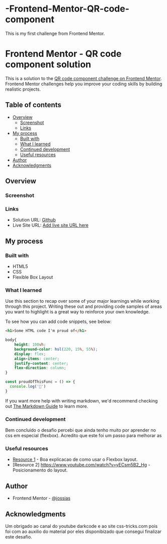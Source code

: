 # -Frontend-Mentor-QR-code-component
This is my first challenge from Frontend Mentor.
# Frontend Mentor - QR code component solution

This is a solution to the [QR code component challenge on Frontend Mentor](https://www.frontendmentor.io/challenges/qr-code-component-iux_sIO_H). Frontend Mentor challenges help you improve your coding skills by building realistic projects. 

## Table of contents

- [Overview](#overview)
  - [Screenshot](#screenshot)
  - [Links](#links)
- [My process](#my-process)
  - [Built with](#built-with)
  - [What I learned](#what-i-learned)
  - [Continued development](#continued-development)
  - [Useful resources](#useful-resources)
- [Author](#author)
- [Acknowledgments](#acknowledgments)


## Overview

### Screenshot

### Links

- Solution URL: [Github](https://github.com/jossias/-Frontend-Mentor-QR-code-component)
- Live Site URL: [Add live site URL here](https://your-live-site-url.com)

## My process

### Built with

- HTML5
- CSS
- Flexible Box Layout

### What I learned

Use this section to recap over some of your major learnings while working through this project. Writing these out and providing code samples of areas you want to highlight is a great way to reinforce your own knowledge.

To see how you can add code snippets, see below:

```html
<h1>Some HTML code I'm proud of</h1>
```
```css
body{
	height: 100vh;
	background-color: hsl(220, 15%, 55%); 
	display: flex;
	align-items: center;
	justify-content: center;
	flex-direction: column;
}
```
```js
const proudOfThisFunc = () => {
  console.log('🎉')
}
```

If you want more help with writing markdown, we'd recommend checking out [The Markdown Guide](https://www.markdownguide.org/) to learn more.


### Continued development

Bem concluido o desafio percebi que ainda tenho muito por aprender no css em especial (flexbox).
Acredito que este foi um passo para melhorar as 

### Useful resources

- [Resource 1](https://www.css-tricks.com/snippets/css/a-guide-to-flexbox/) - Boa explicacao de como usar o Flexbox layout.
- [Resource 2] https://www.youtube.com/watch?v=yECsm5B2_Hg - Posicionamento do layout.

## Author

- Frontend Mentor - [@jossias](https://www.frontendmentor.io/profile/jossias)

## Acknowledgments

Um obrigado ao canal do youtube darkcode e ao site css-tricks.com pois foi com ao auxilio do material por eles disponibizado que consegui finalizar este desafio.


